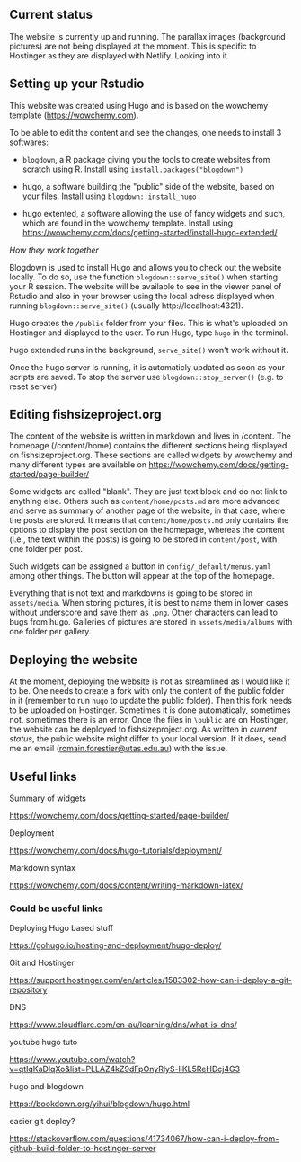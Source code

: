 ## Current status

The website is currently up and running. The parallax images (background pictures) are not being displayed at the moment. This is specific to Hostinger as they are displayed with Netlify. Looking into it.

## Setting up your Rstudio

This website was created using Hugo and is based on the wowchemy template (https://wowchemy.com).

To be able to edit the content and see the changes, one needs to install 3 softwares:

- `blogdown`, a R package giving you the tools to create websites from scratch using R. Install using `install.packages("blogdown")`

- hugo, a software building the "public" side of the website, based on your files. Install using `blogdown::install_hugo`

- hugo extented, a software allowing the use of fancy widgets and such, which are found in the wowchemy template. Install using https://wowchemy.com/docs/getting-started/install-hugo-extended/

*How they work together*

Blogdown is used to install Hugo and allows you to check out the website locally. To do so, use the function `blogdown::serve_site()` when starting your R session. The website will be available to see in the viewer panel of Rstudio and also in your browser using the local adress displayed when running `blogdown::serve_site()` (usually http://localhost:4321).

Hugo creates the `/public` folder from your files. This is what's uploaded on Hostinger and displayed to the user. To run Hugo, type `hugo` in the terminal.

hugo extended runs in the background, `serve_site()` won't work without it.

Once the hugo server is running, it is automaticly updated as soon as your scripts are saved. To stop the server use `blogdown::stop_server()` (e.g. to reset server)


## Editing fishsizeproject.org

The content of the website is written in markdown and lives in /content. The homepage (/content/home) contains the different sections being displayed on fishsizeproject.org. These sections are called widgets by wowchemy and many different types are available on https://wowchemy.com/docs/getting-started/page-builder/

Some widgets are called "blank". They are just text block and do not link to anything else. Others such as `content/home/posts.md` are more advanced and serve as summary of another page of the website, in that case, where the posts are stored. It means that `content/home/posts.md` only contains the options to display the post section on the homepage, whereas the content (i.e., the text within the posts) is going to be stored in `content/post`, with one folder per post.

Such widgets can be assigned a button in `config/_default/menus.yaml` among other things. The button will appear at the top of the homepage.

Everything that is not text and markdowns is going to be stored in `assets/media`. When storing pictures, it is best to name them in lower cases without underscore and save them as `.png`. Other characters can lead to bugs from hugo. Galleries of pictures are stored in `assets/media/albums` with one folder per gallery.

## Deploying the website

At the moment, deploying the website is not as streamlined as I would like it to be. One needs to create a fork with only the content of the public folder in it (remember to run `hugo` to update the public folder). Then this fork needs to be uploaded on Hostinger. Sometimes it is done automaticaly, sometimes not, sometimes there is an error. Once the files in `\public` are on Hostinger, the website can be deployed to fishsizeproject.org. As written in *current status*, the public website might differ to your local version. If it does, send me an email (romain.forestier@utas.edu.au) with the issue.

## Useful links

Summary of widgets

https://wowchemy.com/docs/getting-started/page-builder/

Deployment

https://wowchemy.com/docs/hugo-tutorials/deployment/

Markdown syntax

https://wowchemy.com/docs/content/writing-markdown-latex/

### Could be useful links

Deploying Hugo based stuff

https://gohugo.io/hosting-and-deployment/hugo-deploy/

Git and Hostinger

https://support.hostinger.com/en/articles/1583302-how-can-i-deploy-a-git-repository

DNS

https://www.cloudflare.com/en-au/learning/dns/what-is-dns/

youtube hugo tuto

https://www.youtube.com/watch?v=qtIqKaDlqXo&list=PLLAZ4kZ9dFpOnyRlyS-liKL5ReHDcj4G3

hugo and blogdown

https://bookdown.org/yihui/blogdown/hugo.html

easier git deploy?

https://stackoverflow.com/questions/41734067/how-can-i-deploy-from-github-build-folder-to-hostinger-server
